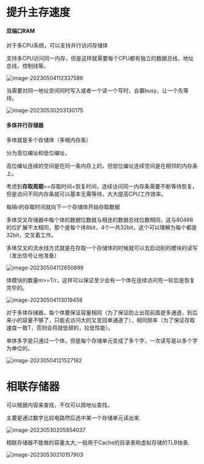 # 提升主存速度

#### 双端口RAM

对于多CPU系统，可以支持并行访问存储体

支持多CPU访问同一内存，但是这样就需要每个CPU都有独立的数据总线，地址总线，控制线等。

![image-20230504112337586](C:\Users\papa\AppData\Roaming\Typora\typora-user-images\image-20230504112337586.png)

当需要对同一地址空间同时写入或者一个读一个写时，会置busy，让一个先等待。

![image-20230530203130175](C:\Users\papa\AppData\Roaming\Typora\typora-user-images\image-20230530203130175.png)

#### 多体并行存储器

多体就是多个存储体（多根内存条）

分为高位编址和低位编址，

高位编址连续的空间是在同一条内存上的，但低位编址连续空间是在相邻的内存条上。

考虑到**存取周期**==存取时间+恢复时间，连续访问同一内存条需要不断等待恢复，但是访问不同内存条就可以基本无需等待，大大提高CPU工作效率。

每隔r的存取时间就向下一个存储体开始存取数据

多体交叉存储器中每个体的数据位数就与相连的数据总线位数相同，这与80486的位扩展不太相同，那个是每个体8bit，4个一共32bit，这个可以理解为每个都是32bit，交叉着工作。

多体交叉的流水线方式就是在存取一个存储体的时候就可以去启动别的模块的读写（发出信号让他准备）

![image-20230504112650899](C:\Users\papa\AppData\Roaming\Typora\typora-user-images\image-20230504112650899.png)



体模块的数量m>=T/r，这样可以保证至少会有一个体在连续访问完一轮后是恢复完毕的。  

![image-20230504113019458](C:\Users\papa\AppData\Roaming\Typora\typora-user-images\image-20230504113019458.png)



对于多体存储器，每个体要保证容量相同（为了保证防止出现前面是多通道，到后来小的容量不够了，只能去访问大的又变回单通道了），相同频率（为了保证存取速度一致T，否则会将就低频的，拉低性能）。

单体多字是只通过一个体，但是每个存储单元变成了多个字，一次读写是以多个字为单位的。

![image-20230504121527182](C:\Users\papa\AppData\Roaming\Typora\typora-user-images\image-20230504121527182.png)



# 相联存储器

可以根据内容来查找，不仅可以按地址查找。

主要是通过数字比较电路然后选中某一个存储单元读出来.

![image-20230530205854037](C:\Users\papa\AppData\Roaming\Typora\typora-user-images\image-20230530205854037.png)

相联存储器不能做的容量太大,一般用于Cache的目录表和虚拟存储的TLB快表.

![image-20230530210157903](C:\Users\papa\AppData\Roaming\Typora\typora-user-images\image-20230530210157903.png)
